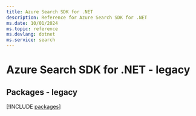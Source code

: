 ```yaml
---
title: Azure Search SDK for .NET
description: Reference for Azure Search SDK for .NET
ms.date: 10/01/2024
ms.topic: reference
ms.devlang: dotnet
ms.service: search
---
```

# Azure Search SDK for .NET - legacy
## Packages - legacy
[!INCLUDE [packages](search-index.md)]